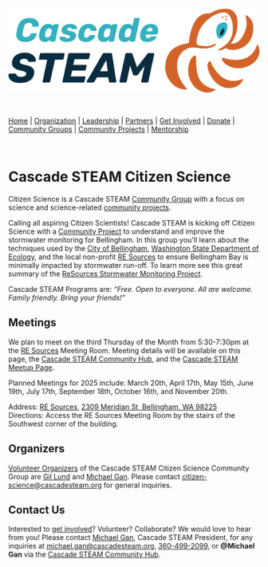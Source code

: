 <style>
  .header {
	display: none;
  }
  .footer {
	display: none;
  }
</style>

[![Cascade STEAM Logo](/assets/images/Cascade_STEAM_horizontal_logo_primary_1.png)](https://cascadesteam.org)

<br>

[Home](/) | [Organization](/organization) | [Leadership](/leadership) | [Partners](/partners) | [Get Involved](/get-involved) | [Donate](/donate) | [Community Groups](/community-groups) | [Community Projects](/community-projects) | [Mentorship](/mentorship)

<br>

# Cascade STEAM Citizen Science

Citizen Science is a Cascade STEAM [Community Group](community-groups) with a focus on science and science-related [community projects](community-projects).

Calling all aspiring Citizen Scientists\! Cascade STEAM is kicking off Citizen Science with a [Community Project](community-projects) to understand and improve the stormwater monitoring for Bellingham. In this group you'll learn about the techniques used by the [City of Bellingham](https://cob.org/services/environment/stormwater), [Washington State Department of Ecology](https://ecology.wa.gov/water-shorelines/water-quality/nonpoint-pollution/stormwater), and the local non-profit [RE Sources](https://re-sources.org) to ensure Bellingham Bay is minimally impacted by stormwater run-off. To learn more see this great summary of the [ReSources Stormwater Monitoring Project](https://www.re-sources.org/2024/06/three-years-of-bellingham-stormwater-monitoring-reveals-pollution-hotspots-including-taylor-dock/).

Cascade STEAM Programs are: *“Free. Open to everyone. All are welcome. Family friendly. Bring your friends\!”*

## Meetings

We plan to meet on the third Thursday of the Month from 5:30-7:30pm at the [RE Sources](https://re-sources.org) Meeting Room. Meeting details will be available on this page, the [Cascade STEAM Community Hub](http://hub.cascadesteam.org), and the [Cascade STEAM Meetup Page](https://www.meetup.com/cascadesteam).

Planned Meetings for 2025 include: March 20th, April 17th, May 15th, June 19th, July 17th, September 18th, October 16th, and November 20th.

Address: [RE Sources](https://maps.app.goo.gl/GgWdUnySYs34MGj46), [2309 Meridian St, Bellingham, WA 98225](https://www.google.com/maps/place/2309+Meridian+St,+Bellingham,+WA+98225/)  
Directions: Access the RE Sources Meeting Room by the stairs of the Southwest corner of the building.

## Organizers

[Volunteer Organizers](https://cascadesteam.org/leadership) of the Cascade STEAM Citizen Science Community Group are [Gil Lund](https://www.linkedin.com/in/gwlund) and [Michael Gan](https://www.linkedin.com/in/michaelbgan). Please contact [citizen-science@cascadesteam.org](mailto:citizen-science@cascadesteam.org) for general inquiries.

## Contact Us
Interested to [get involved](/get-involved)? Volunteer? Collaborate? We would love to hear from you! Please contact [Michael Gan](https://www.linkedin.com/in/michaelbgan), Cascade STEAM President, for any inquiries at [michael.gan@cascadesteam.org](mailto:michael.gan@cascadesteam.org), [360-499-2099](tel:3604992099), or **@Michael Gan** via the [Cascade STEAM Community Hub](http://hub.cascadesteam.org).
